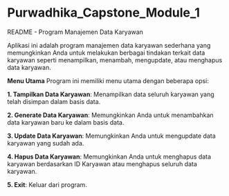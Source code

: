 # Purwadhika_Capstone_Module_1

README - Program Manajemen Data Karyawan

Aplikasi ini adalah program manajemen data karyawan sederhana yang memungkinkan Anda untuk melakukan berbagai tindakan terkait data karyawan seperti menampilkan, menambah, mengupdate, atau menghapus data karyawan.

**Menu Utama**
Program ini memiliki menu utama dengan beberapa opsi:

**1. Tampilkan Data Karyawan**: Menampilkan data seluruh karyawan yang telah disimpan dalam basis data.

**2. Generate Data Karyawan**: Memungkinkan Anda untuk menambahkan data karyawan baru ke dalam basis data.

**3. Update Data Karyawan**: Memungkinkan Anda untuk mengupdate data karyawan yang sudah ada.

**4. Hapus Data Karyawan**: Memungkinkan Anda untuk menghapus data karyawan berdasarkan ID Karyawan atau menghapus seluruh data karyawan.

**5. Exit**: Keluar dari program.
